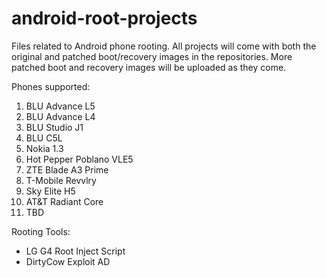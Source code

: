 # android-root-projects
Files related to Android phone rooting. All projects will come with both the original and patched boot/recovery images in the repositories. More patched boot and recovery images will be uploaded as they come.

Phones supported:
1. BLU Advance L5
2. BLU Advance L4
3. BLU Studio J1
4. BLU C5L
5. Nokia 1.3
6. Hot Pepper Poblano VLE5
7. ZTE Blade A3 Prime
8. T-Mobile Revvlry
9. Sky Elite H5
10. AT&T Radiant Core
11. TBD

Rooting Tools:
- LG G4 Root Inject Script
- DirtyCow Exploit AD
